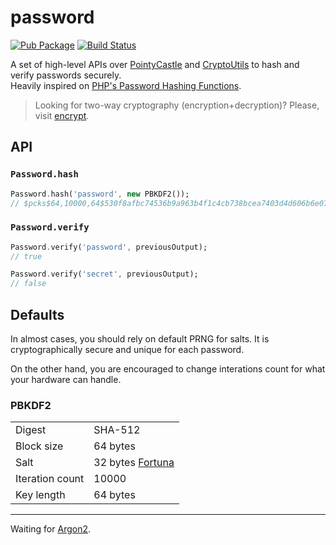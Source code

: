 # password

[![Pub Package](https://img.shields.io/pub/v/password.svg)](https://pub.dartlang.org/packages/password)
[![Build Status](https://travis-ci.org/leocavalcante/password-dart.svg?branch=master)](https://travis-ci.org/leocavalcante/password-dart)

A set of high-level APIs over [PointyCastle](https://pub.dartlang.org/packages/pointycastle) and [CryptoUtils](https://pub.dartlang.org/packages/cryptoutils) to hash and verify passwords securely.<br>
Heavily inspired on [PHP's Password Hashing Functions](http://php.net/manual/en/ref.password.php).

> Looking for two-way cryptography (encryption+decryption)? Please, visit [encrypt](https://github.com/leocavalcante/encrypt).

## API

### `Password.hash`

```dart
Password.hash('password', new PBKDF2());
// $pcks$64,10000,64$530f8afbc74536b9a963b4f1c4cb738bcea7403d4d606b6e074ec5d3baf39d18$56158864e365bd78f6afda27f9a239bcb3f2b7a4773d4c0d0858c86266119d1e35aae9ca1a4777ed3d85c42caeed0c57cc7e09fe7d152d5d4d4ee08506c2b41a
```

### `Password.verify`

```dart
Password.verify('password', previousOutput);
// true

Password.verify('secret', previousOutput);
// false
```

## Defaults

In almost cases, you should rely on default PRNG for salts. It is cryptographically secure and unique for each password.

On the other hand, you are encouraged to change interations count for what your hardware can handle.

### PBKDF2

|   |   |
| - | - |
| Digest | SHA-512 |
| Block size | 64 bytes |
| Salt | 32 bytes [Fortuna](https://en.wikipedia.org/wiki/Fortuna_(PRNG)) |
| Iteration count | 10000 |
| Key length | 64 bytes |

***

Waiting for [Argon2](https://en.wikipedia.org/wiki/Argon2).
